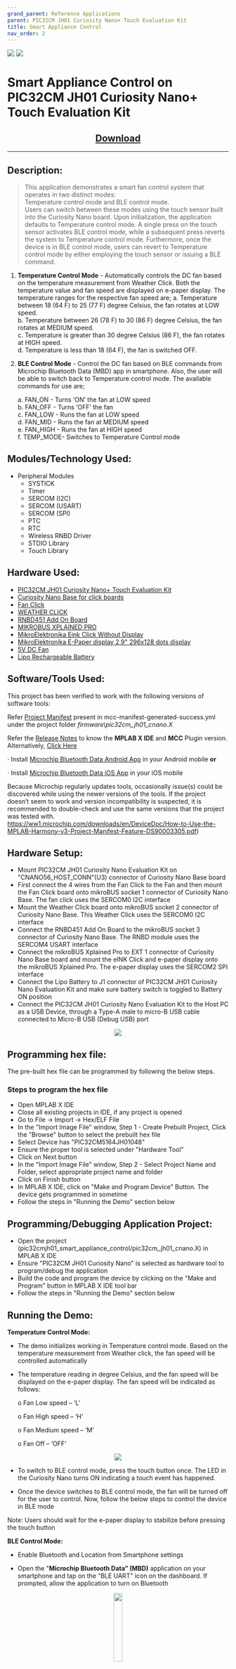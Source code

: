 ```yaml
---
grand_parent: Reference Applications
parent: PIC32CM JH01 Curiosity Nano+ Touch Evaluation Kit
title: Smart Appliance Control
nav_order: 2
---
```


<img src = "images/microchip_logo.png">
<img src = "images/microchip_mplab_harmony_logo_small.png">

# Smart Appliance Control on PIC32CM JH01 Curiosity Nano+ Touch Evaluation Kit
<h2 align="center"> <a href="https://github.com/Microchip-MPLAB-Harmony/reference_apps/releases/latest/download/pic32cm_jh01_cnano_smart_appliance_control.zip " > Download </a> </h2>

-----
## Description:

> This application demonstrates a smart fan control system that operates in two distinct modes:  
  Temperature control mode and BLE control mode.  
  Users can switch between these modes using the touch sensor built into the Curiosity Nano board. Upon initialization, the application defaults to Temperature control mode. A single press on the touch sensor activates BLE control mode, while a subsequent press reverts the system to Temperature control mode. Furthermore, once the device is in BLE control mode, users can revert to Temperature control mode by either employing the touch sensor or issuing a BLE command.  

1.	**Temperature Control Mode** - Automatically controls the DC fan based on the temperature measurement from Weather Click. Both the temperature value and fan speed are displayed on e-paper display. The temperature ranges for the respective fan speed are;
	a. Temperature between 18 (64 F) to 25 (77 F) degree Celsius, the fan rotates at LOW speed.  
	b. Temperature between 26 (78 F) to 30 (86 F) degree Celsius, the fan rotates at MEDIUM speed.  
	c. Temperature is greater than 30 degree Celsius (86 F), the fan rotates at HIGH speed.  
	d. Temperature is less than 18 (64 F), the fan is switched OFF.  
	

2.	**BLE Control Mode** - Control the DC fan based on BLE commands from Microchip Bluetooth Data (MBD) app in smartphone. Also, the user will be able to switch back to Temperature control mode. The available commands for use are;

	a.	FAN_ON - Turns ‘ON’ the fan at LOW speed  
	b.	FAN_OFF - Turns ‘OFF’ the fan  
	c.	FAN_LOW - Runs the fan at LOW speed  
	d.	FAN_MID - Runs the fan at MEDIUM speed  
	e.	FAN_HIGH - Runs the fan at HIGH speed  
	f.	TEMP_MODE- Switches to Temperature Control mode


## Modules/Technology Used:
- Peripheral Modules
	- SYSTICK
	- Timer
	- SERCOM (I2C)
	- SERCOM (USART)
	- SERCOM (SPI)
	- PTC
	- RTC
	- Wireless RNBD Driver
	- STDIO Library
	- Touch Library

## Hardware Used:

- [PIC32CM JH01 Curiosity Nano+ Touch Evaluation Kit](https://www.microchip.com/en-us/development-tool/EV29G58A)
- [Curiosity Nano Base for click boards](https://www.microchip.com/Developmenttools/ProductDetails/AC164162)
- [Fan Click](https://www.mikroe.com/fan-click)
- [WEATHER CLICK](https://www.mikroe.com/weather-click)
- [RNBD451 Add On Board](https://www.microchip.com/en-us/development-tool/ev25f14a) 
- [MIKROBUS XPLAINED PRO](https://www.microchip.com/en-us/development-tool/atmbusadapter-xpro) 
- [MikroElektronika Eink Click Without Display](https://www.mikroe.com/eink-click-without-display)
- [MikroElektronika E-Paper display 2,9" 296x128 dots display](https://www.mikroe.com/e-paper-display-29-inches)
- [5V DC Fan](https://www.digikey.in/en/products/detail/cui-devices/cfm-4010b-065-251-22/16582006)
- [Lipo Rechargeable Battery](https://www.amazon.in/dp/B0CBHK6Y1X?_encoding=UTF8&psc=1&ref_=cm_sw_r_cp_ud_dp_ZGXMN7B02WBTWNW4XHMS)

## Software/Tools Used:
This project has been verified to work with the following versions of software tools:

Refer [Project Manifest](./firmware/src/config/default/harmony-manifest-success.yml) present in mcc-manifest-generated-success.yml under the project folder *firmware\pic32cm_jh01_cnano.X*

Refer the [Release Notes](https://github.com/Microchip-MPLAB-Harmony/reference_apps/blob/master/release_notes.md) to know the **MPLAB X IDE** and **MCC** Plugin version. Alternatively, [Click Here](https://github.com/Microchip-MPLAB-Harmony/reference_apps/blob/master/release_notes.md)

·    Install [Microchip Bluetooth Data Android App](https://play.google.com/store/apps/details?id=com.microchip.bluetooth.data&hl=en_IN&gl=US) in your Android mobile **or**

·    Install [Microchip Bluetooth Data iOS App](https://apps.apple.com/in/app/microchip-bluetooth-data/id1319166097) in your iOS mobile

Because Microchip regularly updates tools, occasionally issue(s) could be discovered while using the newer versions of the tools. If the project doesn’t seem to work and version incompatibility is suspected, it is recommended to double-check and use the same versions that the project was tested with. https://ww1.microchip.com/downloads/en/DeviceDoc/How-to-Use-the-MPLAB-Harmony-v3-Project-Manifest-Feature-DS90003305.pdf)

## Hardware Setup:
- Mount PIC32CM JH01 Curiosity Nano Evaluation Kit on "CNANO56_HOST_CONN"(U3) connector of Curiosity Nano Base board
- First connect the 4 wires from the Fan Click to the Fan and then mount the Fan Click board onto mikroBUS socket 1 connector of Curiosity Nano Base. The fan click uses the SERCOM0 I2C interface
- Mount the Weather Click board onto mikroBUS socket 2 connector of Curiosity Nano Base. This Weather Click uses the SERCOM0 I2C interface
- Connect the RNBD451 Add On Board to the mikroBUS socket 3 connector of Curiosity Nano Base. The RNBD module uses the SERCOM4 USART interface
- Connect the mikroBUS Xplained Pro to EXT 1 connector of Curiosity Nano Base board and mount the eINK Click and e-paper display onto the mikroBUS Xplained Pro. The e-paper display uses the SERCOM2 SPI interface
- Connect the Lipo Battery to J1 connector of PIC32CM JH01 Curiosity Nano Evaluation Kit and make sure battery switch is toggled to Battery ON position
- Connect the PIC32CM JH01 Curiosity Nano Evaluation Kit to the Host PC as a USB Device, through a Type-A male to micro-B USB cable connected to Micro-B USB (Debug USB) port

<p align = "center"> <img src = "images/hardware_setup.png">

## Programming hex file:
The pre-built hex file can be programmed by following the below steps.  

### Steps to program the hex file
- Open MPLAB X IDE
- Close all existing projects in IDE, if any project is opened
- Go to File -> Import -> Hex/ELF File
- In the "Import Image File" window, Step 1 - Create     Prebuilt Project, Click the "Browse" button to select the     prebuilt hex file
- Select Device has "PIC32CM5164JH01048"
- Ensure the proper tool is selected under "Hardware Tool"
- Click on Next button
- In the "Import Image File" window, Step 2 - Select Project     Name and Folder, select appropriate project name and folder
- Click on Finish button
- In MPLAB X IDE, click on "Make and Program Device" Button.     The device gets programmed in sometime
- Follow the steps in "Running the Demo" section below


## Programming/Debugging Application Project:
- Open the project (pic32cmjh01_smart_appliance_control/pic32cm_jh01_cnano.X)     in MPLAB X IDE
- Ensure "PIC32CM JH01 Curiosity Nano" is selected as     hardware tool to program/debug the application
- Build the code and program the device by clicking on the "Make     and Program" button in MPLAB X IDE tool bar
- Follow the steps in "Running the Demo" section below

## Running the Demo:
**Temperature Control Mode:**

- The demo initializes working in Temperature control mode. Based on the temperature measurement from Weather click, the fan speed will be controlled automatically

- The temperature reading in degree Celsius, and the fan speed will be displayed on the e-paper display. The fan speed will be indicated as follows:

  o  Fan Low speed – ‘L’

  o  Fan High speed – ‘H’

  o  Fan Medium speed – ‘M’

  o  Fan Off – ‘OFF’

 <p align = "center"> <img src = "images/fan_speed.png"> 

- To switch to BLE control mode, press the touch button once. The LED in the Curiosity Nano turns ON indicating a touch event has happened.

- Once the device switches to BLE control mode, the fan will be turned off for the user to control. Now, follow the below steps to control the device in BLE mode

Note: Users should wait for the e-paper display to stabilize before pressing the touch button

**BLE Control Mode:**

- Enable Bluetooth and Location from Smartphone settings

- Open the "**Microchip Bluetooth Data” (MBD)** application on your smartphone and tap on the “BLE UART" icon on the dashboard. If prompted, allow the application to turn on Bluetooth

<p align = "center"> <img src = "images/mbd_app.png" width="20%"> 

- Now, scan for Bluetooth devices by tapping "PIC32CXBZ" -> "SCAN" -> "SCAN" options on the MBD app

<p align = "center"> <img src = "images/ble_uart.png" width="20%"> 

<p align = "center"> <img src = "images/scan.png" width="20%">

- The RNBD device should appear as **RNBD451_XXXX** in the list of Bluetooth devices

- Once you see the " **RNBD451_XXXX** " device, click on the "CANCEL" button to cancel the device scanning

<p align = "center"> <img src = "images/stop_scanning.png" width="20%">

- Tap on the " **RNBD451_XXXX**" device to connect to the device

<p align = "center"> <img src = "images/connect.png" width="20%">

- Once the device is connected, tap on the "Text mode” to transfer data to device to build the communication interface between demo application and MBD app

<p align = "center"> <img src = "images/text_mode.png" width="20%">

- Now send the command FAN_ON and click send to turn on the fan

<p align = "center"> <img src = "images/fan_on.png" width="20%">

<p align = "center"> <img src = "images/fan_on_done.png" width="20%">

- User can provide the available BLE commands for this application to control the fan as desired

- In order to return to Temperature control mode again, user can either press the touch button again or send the BLE command TEMP_MODE


## Comments:
- This application demo builds and works out of box by following the instructions above in [Running the Demo](#running-the-demo) section. If you need to enhance/customize this application demo, you need to use the MPLAB Code Configurator. Refer the below link to create your application using MCC Harmony.
  
	- [Create a new MPLAB Harmony v3 project using MCC](https://microchipdeveloper.com/harmony3:getting-started-training-module-using-mcc)
	- [Getting Started with MPLAB Harmony v3 Using MPLAB Code Configurator](https://www.youtube.com/watch?v=KdhltTWaDp0)
	- [MPLAB Code Configurator Content Manager for MPLAB Harmony v3 Projects](https://www.youtube.com/watch?v=PRewTzrI3iE)	


## Revision:
- v1.7.0 - Released demo application

